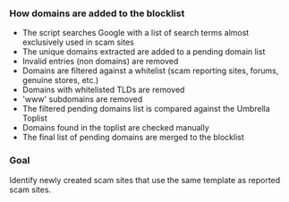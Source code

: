 ### How domains are added to the blocklist

- The script searches Google with a list of search terms almost exclusively used in scam sites
- The unique domains extracted are added to a pending domain list
- Invalid entries (non domains) are removed
- Domains are filtered against a whitelist (scam reporting sites, forums, genuine stores, etc.)
- Domains with whitelisted TLDs are removed
- 'www' subdomains are removed
- The filtered pending domains list is compared against the Umbrella Toplist
- Domains found in the toplist are checked manually
- The final list of pending domains are merged to the blocklist

### Goal

Identify newly created scam sites that use the same template as reported scam sites.
